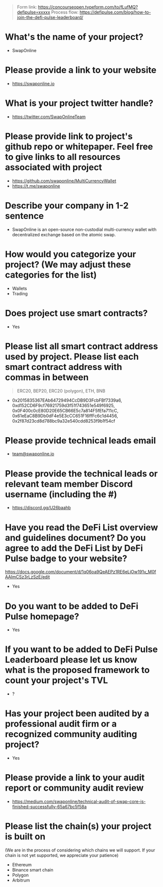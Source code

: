> Form link: https://concourseopen.typeform.com/to/fLufMQ?defipulse=xxxxx
> Process flow: https://defipulse.com/blog/how-to-join-the-defi-pulse-leaderboard/

# What's the name of your project?

- SwapOnline

# Please provide a link to your website

- https://swaponline.io

# What is your project twitter handle?

- https://twitter.com/SwapOnlineTeam

# Please provide link to project's github repo or whitepaper. Feel free to give links to all resources associated with project

- https://github.com/swaponline/MultiCurrencyWallet
- https://t.me/swaponline

# Describe your company in 1-2 sentence

- SwapOnline is an open-source non-custodial multi-currency wallet with decentralized exchange based
  on the atomic swap.

# How would you categorize your project? (We may adjust these categories for the list)

- Wallets
- Trading

# Does project use smart contracts?

- Yes

# Please list all smart contract address used by project. Please list each smart contract address with commas in between

> ERC20, BEP20, ERC20 (polygon), ETH, BNB

- 0x2015835367EAb64729494CcDB9D3FcbFBf7339a6, 0xd152CD6F9cf76921759d3f51f743651e549f6925,
  0x0F400c0cE80D20E65CB66E5c7a814F5fEfa711cC, 0x61eEaC8B9Db0dF4e5E3cCC651F16ffFc6c1d4456,
  0x2f87d23cd8d788bc9a32e540cdd8253f9b1f54cf

# Please provide technical leads email

- team@swaponline.io

# Please provide the technical leads or relevant team member Discord username (including the #)

- https://discord.gg/U26baahb

# Have you read the DeFi List overview and guidelines document? Do you agree to add the DeFi List by DeFi Pulse badge to your website?

https://docs.google.com/document/d/1q06oa9QeAEPz1RE6eLjOw191v_M0fAAImCSz3rLzSzE/edit

- Yes

# Do you want to be added to DeFi Pulse homepage?

- Yes

# If you want to be added to DeFi Pulse Leaderboard please let us know what is the proposed framework to count your project's TVL

- ?

# Has your project been audited by a professional audit firm or a recognized community auditing project?

- Yes

# Please provide a link to your audit report or community audit review

- https://medium.com/swaponline/technical-audit-of-swap-core-is-finished-successfully-65a67bc5f58a

# Please list the chain(s) your project is built on

(We are in the process of considering which chains we will support. If your chain is not yet
supported, we appreciate your patience)

- Ethereum
- Binance smart chain
- Polygon
- Arbitrum
